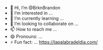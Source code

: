 - 👋 Hi, I’m @BrknBrandon
- 👀 I’m interested in ...
- 🌱 I’m currently learning ...
- 💞️ I’m looking to collaborate on ...
- 📫 How to reach me ...
- 😄 Pronouns: ...
- ⚡ Fun fact: ...
https://lapalabradeldia.com/
<!---
BrknBrandon/BrknBrandon is a ✨ special ✨ repository because its `README.md` (this file) appears on your GitHub profile.
You can click the Preview link to take a look at your changes.
--->

